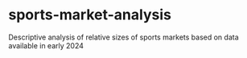 # sports-market-analysis
Descriptive analysis of relative sizes of sports markets based on data available in early 2024
